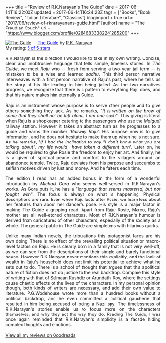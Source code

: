 +++
title = "Review of R.K.Narayan's The Guide"
date = 2017-06-14T16:22:00Z
updated = 2017-06-14T16:24:23Z
tags = ["Books", "Book Review", "Indian Literature", "Classics"]
blogimport = true 
url = "2017/06/review-of-rknarayanans-guide.html"
[author]
	name = "The Freudian Couch"
	uri = "https://www.blogger.com/profile/02846833382241285200"
+++

<div dir="ltr" style="text-align: left;" trbidi="on">
<a href="https://www.goodreads.com/book/show/129877.The_Guide" style="float: left; padding-right: 20px;"><img alt="The Guide" border="0" src="https://images.gr-assets.com/books/1427735982m/129877.jpg" /></a><a href="https://www.goodreads.com/book/show/129877.The_Guide"><span style="color: blue;">The Guide</span></a> by <a href="https://www.goodreads.com/author/show/1305302.R_K_Narayan">R.K. Narayan</a><br />
My rating: <a href="https://www.goodreads.com/review/show/2024737957"><span style="color: blue;">5 of 5 stars</span></a><br />
<br />
<div style="text-align: justify;">
R.K.Narayan is the direction I would like to take in my own writing. Concise, clear and unobtrusive language that tells simple, timeless stories. In <i>The Guide</i>, we meet <i>Raju</i> who -- fresh from serving a two-year jail term -- is mistaken to be a wise and learned <i>sadhu</i>. This third person narrative interweaves with a first person narrative of Raju's past, where he tells us the story of his life leading to him being jailed. As the two narratives progress, we recognize that there is a pattern to everything Raju does, and that his nature makes him eternally a Guide.</div>
<div style="text-align: justify;">
<br /></div>
<div style="text-align: justify;">
Raju is an instrument whose purpose is to serve other people and to give others something they lack. As he remarks, "<i>It is written on the brow of some that they shall not be left alone. I am one such</i>". This giving is literal when Raju is a shopkeeper catering to the passengers who use the <i>Malgudi </i>railway station. However it takes an abstract turn as he progresses to a guide and earns the moniker '<i>Railway Raju</i>'. His purpose now is to give information, and he does not hesitate to make them up when he is not sure. As he remarks, '<i>If I had the inclination to say "I don't know what you are talking about", my life would &nbsp;have taken a different turn</i>'. Later on, he would be required to give Rosie the freedom to enjoy her art. And finally, he is a giver of spiritual peace and comfort to the villagers around an abandoned temple. Twice, Raju deviates from his purpose and succumbs to selfish motives driven by lust and money. And he falters each time.</div>
<div style="text-align: justify;">
<br /></div>
<div style="text-align: justify;">
The edition I read has an added bonus in the form of a wonderful introduction by <i>Michael Gora</i> who seems well-versed in R.K.Narayan's works. As Gora puts it, he has a "l<i>anguage that seems mastered, but not fought with</i>". The focus is always on what is happening. Physical descriptions are rare. Even when Raju lusts after Rosie, we learn less about her features than about her dancer's pose. His style is a major factor in making The Guide a gripping read. Apart from Raju; Rosie, Marco, Raju's mother are all well-etched characters. Most of R.K.Narayan's humour is derived from caricatures of other characters, especially of the society as a whole. The general public in The Guide are simpletons with hilarious quirks.</div>
<div style="text-align: justify;">
<br /></div>
<div style="text-align: justify;">
Unlike many Indian novels, the tribulations this protagonist faces are his own doing. There is no effect of the prevailing political situation or macro-level factors on Raju. He is clearly born in a family that is not very well-off, as we can see from the descriptions of their simple and barely functional house. However R.K.Narayan never mentions this explicitly, and the lack of wealth in Raju's household does not limit his potential to achieve what he sets out to do. There is a school of thought that argues that this apolitical nature of fiction does not do justice to the real backdrop. Compare this style of writing with that of Salmaan Rushdie or Arundathi Roy, where the settings cause chaotic effects of the lives of the characters. In my personal opinion though, both kinds of writers are necessary, and add their own value to literature. P.G.Wodehouse wrote more than a hundred books without a political backdrop, and he even committed a political gaucherie that resulted in him being accused of being a Nazi spy. The timelessness of R.K.Narayan's stories enable us to focus more on the characters themselves, and why they act the way they do. Reading The Guide, I was once again reminded that R.K.Narayan's simplicity is a facade hiding complex thoughts and emotions.
</div>
<div style="text-align: justify;">
<br /></div>
<a href="https://www.goodreads.com/review/list/4391307-adarsh">View all my reviews on Goodreads</a>
</div>

